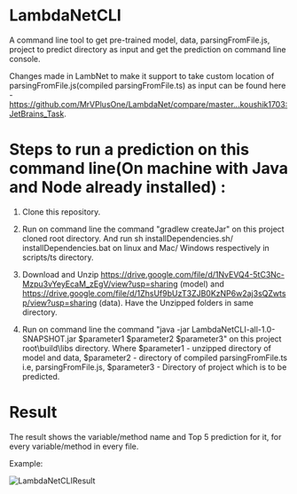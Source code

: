 # LambdaNetCLI

A command line tool to get pre-trained model, data, parsingFromFile.js, project to predict directory as input and get the prediction on command line console.

Changes made in LambNet to make it support to take custom location of parsingFromFile.js(compiled parsingFromFile.ts) as input can be found here - https://github.com/MrVPlusOne/LambdaNet/compare/master...koushik1703:JetBrains_Task.

# Steps to run a prediction on this command line(On machine with Java and Node already installed) :

1) Clone this repository.

2) Run on command line the command "gradlew createJar" on this project cloned root directory. And run sh installDependencies.sh/ installDependencies.bat on linux and Mac/ Windows respectively in scripts/ts directory.

3) Download and Unzip https://drive.google.com/file/d/1NvEVQ4-5tC3Nc-Mzpu3vYeyEcaM_zEgV/view?usp=sharing (model) and https://drive.google.com/file/d/1ZhsUf9bUzT3ZJB0KzNP6w2aj3sQZwtsp/view?usp=sharing (data). Have the Unzipped folders in same directory.

4) Run on command line the command "java -jar LambdaNetCLI-all-1.0-SNAPSHOT.jar $parameter1 $parameter2 $parameter3" on this project root\build\libs directory. Where $parameter1 - unzipped directory of model and data, $parameter2 - directory of compiled parsingFromFile.ts i.e, parsingFromFile.js, $parameter3 - Directory of project which is to be predicted.


# Result

The result shows the variable/method name and Top 5 prediction for it, for every variable/method in every file.

Example: 

![LambdaNetCLIResult](https://user-images.githubusercontent.com/45932617/101231589-8fd04d00-36ac-11eb-82be-1ce4d9017cba.png)
